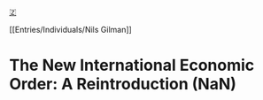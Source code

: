 [🇿](zotero://select/library/items/M4HCQDKN)

[[Entries/Individuals/Nils Gilman]] 
# The New International Economic Order: A Reintroduction (NaN)

